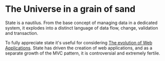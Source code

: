 # The Universe in a grain of sand

State is a nautilus. From the base concept of managing data in a dedicated system,
it explodes into a distinct language of data flow, change, validation and transaction. 

To fully appreciate state it's useful for considering
[The evolution of Web Applications](/evolution/home).
State has driven the creation of web applications, and as a separate growth of the MVC pattern,
it is controversial and extremely fertile. 